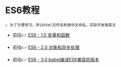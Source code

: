 # ES6教程

```
⚠️ 为了方便学习，所以html文件名称用中文命名，实际开发用英文
```

- 前往👉 [ES6 - 1.0 变量和函数](note/ES6%20-%201.0%20变量和函数.md)

- 前往👉 [ES6 - 2.0 对象和异步处理](note/ES6%20-%202.0%20对象和异步处理.md)

- 前往👉 [ES6 - 3.0 babel编译ES6兼容低版本](HTML)